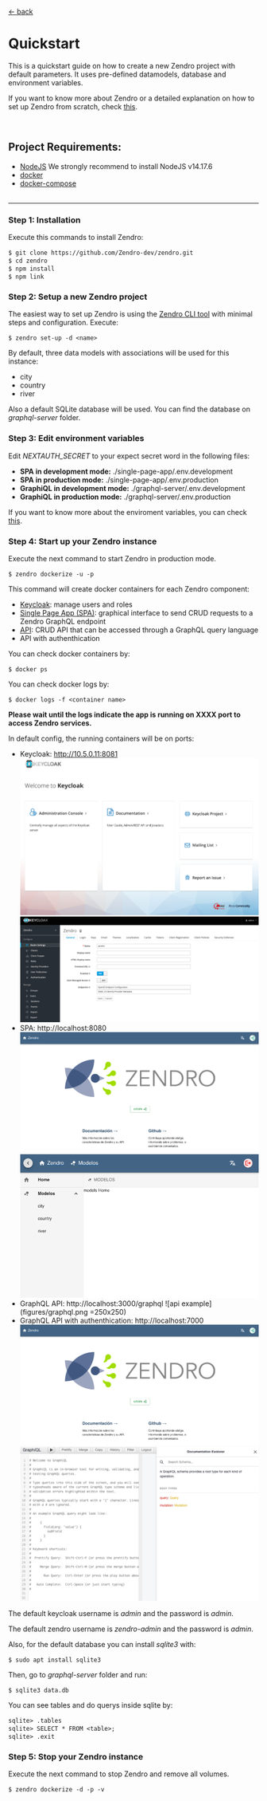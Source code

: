 [ &larr; back](README.md)
<br/>
# Quickstart

This is a quickstart guide on how to create a new Zendro project with default parameters. It uses pre-defined datamodels, database and environment variables.

If you want to know more about Zendro or a detailed explanation on how to set up Zendro from scratch, check [this](setup_root.md).

 <br/>

## Project Requirements:
 * [NodeJS](https://nodejs.org/en/) We strongly recommend to install NodeJS v14.17.6
 * [docker](https://docs.docker.com/get-docker/)
 * [docker-compose](https://docs.docker.com/compose/install/#install-compose)
 <br/><br/>

* * *
### Step 1: Installation

Execute this commands to install Zendro:

```
$ git clone https://github.com/Zendro-dev/zendro.git
$ cd zendro
$ npm install
$ npm link
```

### Step 2: Setup a new Zendro project

The easiest way to set up Zendro is using the [Zendro CLI tool](https://github.com/Zendro-dev/zendro) with minimal steps and configuration. Execute:

```
$ zendro set-up -d <name>
```

By default, three data models with associations will be used for this instance:
* city
* country
* river

Also a default SQLite database will be used. You can find the database on *graphql-server* folder.

### Step 3: Edit environment variables

Edit *NEXTAUTH_SECRET* to your expect secret word in the following files:
* **SPA in development mode:** ./single-page-app/.env.development
* **SPA in production mode:** ./single-page-app/.env.production
* **GraphiQL in development mode:** ./graphql-server/.env.development
* **GraphiQL in production mode:** ./graphql-server/.env.production

If you want to know more about the enviroment variables, you can check [this](env_vars.md).

### Step 4: Start up your Zendro instance

Execute the next command to start Zendro in production mode. 

```
$ zendro dockerize -u -p
```

This command will create docker containers for each Zendro component:
* [Keycloak](https://github.com/Zendro-dev/Zendro-dev.github.io/blob/documentation-vb/oauth.md): manage users and roles
* [Single Page App (SPA)](https://github.com/Zendro-dev/single-page-app): graphical interface to send CRUD requests to a Zendro GraphQL endpoint
* [API](https://github.com/Zendro-dev/graphql-server): CRUD API that can be accessed through a GraphQL query language
* API with authenthication

You can check docker containers by:
```
$ docker ps
```

You can check docker logs by:
```
$ docker logs -f <container name>
```

**Please wait until the logs indicate the app is running on XXXX port to access Zendro services.**

In default config, the running containers will be on ports:

* Keycloak: http://10.5.0.11:8081
  ![Keycloak example](figures/kc1.png)
  ![Keycloak example](figures/kc2.png)
* SPA: http://localhost:8080
  ![spa example](figures/login.png)
  ![spa example](figures/spa.png)
* GraphQL API: http://localhost:3000/graphql
  ![api example](figures/graphql.png =250x250)
* GraphQL API with authenthication: http://localhost:7000
  ![api example](figures/login.png)
  ![api example](figures/graphiql.png)

The default keycloak username is *admin* and the password is *admin*.

The default zendro username is *zendro-admin* and the password is *admin*.

Also, for the default database you can install *sqlite3* with:

```
$ sudo apt install sqlite3
```

Then, go to *graphql-server* folder and run:

```
$ sqlite3 data.db
```

You can see tables and do querys inside sqlite by:
```
sqlite> .tables
sqlite> SELECT * FROM <table>;
sqlite> .exit
```

### Step 5: Stop your Zendro instance

Execute the next command to stop Zendro and remove all volumes.

```
$ zendro dockerize -d -p -v
```


